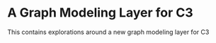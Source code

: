 A Graph Modeling Layer for C3
===============

This contains explorations around a new graph modeling layer for C3
